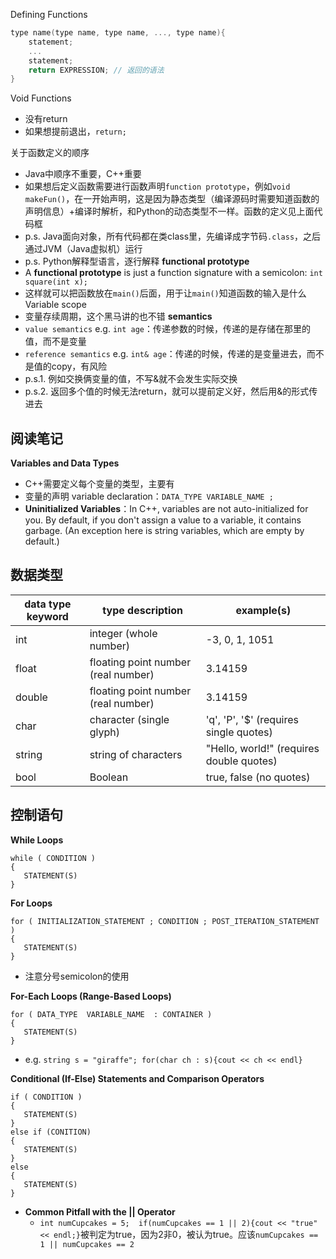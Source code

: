 Defining Functions
``` C++
type name(type name, type name, ..., type name){
	statement;
	...
	statement;
	return EXPRESSION; // 返回的语法
}
```
Void Functions
- 没有return
- 如果想提前退出，`return;`

关于函数定义的顺序
- Java中顺序不重要，C++重要
- 如果想后定义函数需要进行函数声明`function prototype`，例如`void makeFun()`，在一开始声明，这是因为静态类型（编译源码时需要知道函数的声明信息）+编译时解析，和Python的动态类型不一样。函数的定义见上面代码框
- p.s. Java面向对象，所有代码都在类class里，先编译成字节码`.class`，之后通过JVM（Java虚拟机）运行
- p.s. Python解释型语言，逐行解释
**functional prototype**
- A **functional prototype** is just a function signature with a semicolon: `int square(int x);`
- 这样就可以把函数放在`main()`后面，用于让`main()`知道函数的输入是什么
Variable scope
- 变量存续周期，这个黑马讲的也不错
**semantics**
- `value semantics` e.g. `int age`：传递参数的时候，传递的是存储在那里的值，而不是变量
- `reference semantics` e.g. `int& age`：传递的时候，传递的是变量进去，而不是值的copy，有风险
- p.s.1. 例如交换俩变量的值，不写&就不会发生实际交换
- p.s.2. 返回多个值的时候无法return，就可以提前定义好，然后用&的形式传进去

## 阅读笔记

**Variables and Data Types**
- C++需要定义每个变量的类型，主要有
- 变量的声明 variable declaration：`DATA_TYPE VARIABLE_NAME ;`
- **Uninitialized Variables**：In C++, variables are not auto-initialized for you. By default, if you don't assign a value to a variable, it contains garbage. (An exception here is string variables, which are empty by default.)
## 数据类型
| data type keyword | type description                    | example(s)                               |
| ----------------- | ----------------------------------- | ---------------------------------------- |
| int               | integer (whole number)              | -3, 0, 1, 1051                           |
| float             | floating point number (real number) | 3.14159                                  |
| double            | floating point number (real number) | 3.14159                                  |
| char              | character (single glyph)            | 'q', 'P', '$' (requires single quotes)   |
| string            | string of characters                | "Hello, world!" (requires double quotes) |
| bool              | Boolean                             | true, false (no quotes)                  |
## 控制语句
**While Loops**
```
while ( CONDITION )  
{  
   STATEMENT(S)   
}
```

**For Loops**
```
for ( INITIALIZATION_STATEMENT ; CONDITION ; POST_ITERATION_STATEMENT )  
{  
   STATEMENT(S)   
}
```
- 注意分号semicolon的使用

**For-Each Loops (Range-Based Loops)**
```
for ( DATA_TYPE  VARIABLE_NAME  : CONTAINER )  
{  
   STATEMENT(S)   
}
```
- e.g. `string s = "giraffe"; for(char ch : s){cout << ch << endl}`

**Conditional (If-Else) Statements and Comparison Operators**
```
if ( CONDITION )  
{  
   STATEMENT(S)   
}
else if (CONITION)
{
   STATEMENT(S)   
}
else
{
   STATEMENT(S)   
}
```

- **Common Pitfall with the || Operator**
	- `int numCupcakes = 5;  if(numCupcakes == 1 || 2){cout << "true" << endl;}`被判定为true，因为2非0，被认为true。应该`numCupcakes == 1 || numCupcakes == 2`
